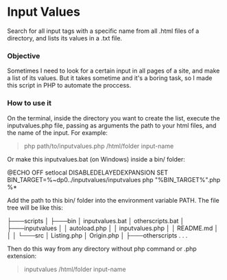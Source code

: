 # Input Values

Search for all input tags with a specific name from all .html files of a directory, and lists its values in a .txt file.

### Objective

Sometimes I need to look for a certain input in all pages of a site, and make a list of its values. But it takes sometime and it's a boring task, so I made this script in PHP to automate the proccess.

### How to use it

On the terminal, inside the directory you want to create the list, execute the inputvalues.php file, passing as arguments the path to your html files, and the name of the input. For example:

> php path/to/inputvalues.php /html/folder input-name

Or make this inputvalues.bat (on Windows) inside a bin/ folder:

@ECHO OFF
setlocal DISABLEDELAYEDEXPANSION
SET BIN_TARGET=%~dp0../inputvalues/inputvalues
php "%BIN_TARGET%".php %*

Add the path to this bin/ folder into the environment variable PATH. The file tree will be like this:

├───scripts
    │
    ├───bin
    │       inputvalues.bat
    │       otherscripts.bat
    │
    ├───inputvalues
    │   │   autoload.php
    │   │   inputvalues.php
    │   │   README.md
    │   │
    │   └───src
    │           Listing.php
    │           Origin.php
    │
    ├───otherscripts
    .
    .
    .

Then do this way from any directory without php command or .php extension:

> inputvalues /html/folder input-name